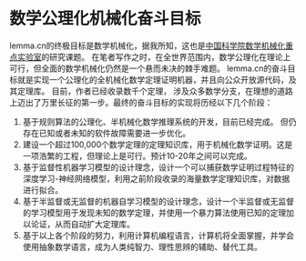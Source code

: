 
# 数学公理化机械化奋斗目标

lemma.cn的终极目标是数学机械化，据我所知，这也是[中国科学院数学机械化重点实验室](http://www.mmrc.iss.ac.cn/)的研究课题。
在笔者写作之时，在全世界范围内，数学公理化在理论上可行，但全面的数学机械化仍然是一个悬而未决的棘手难题。
lemma.cn的奋斗目标就是实现一个公理化的全机械化数学定理证明机器，并且向公众开放源代码，及其定理库。
目前，作者已经收录数千个定理， 涉及众多数学分支，在理想的道路上迈出了万里长征的第一步。最终的奋斗目标的实现将历经以下几个阶段：


1. 基于规则算法的公理化、半机械化数学推理系统的开发，目前已经完成。 但仍存在已知或者未知的软件故障需要进一步优化。
2. 建设一个超过100,000个数学定理的定理知识库，用于机械化数学证明。这是一项浩繁的工程，但理论上是可行。预计10-20年之间可以完成。
3. 基于监督性机器学习模型的设计理念，设计一个可以捕获数学证明过程特征的深度学习-神经网络模型，利用之前阶段收录的海量数学定理知识库，对数据进行拟合。
4. 基于半监督或无监督的机器自学习模型的设计理念，设计一个半监督或无监督的学习模型用于发现未知的数学定理，并使用一个暴力算法使用已知的定理加以论证，从而自动扩大定理库。
5. 基于以上各个阶段的努力，利用计算机编程语言，计算机将全面掌握，并学会使用抽象数学语言，成为人类纯智力、理性思辨的辅助、替代工具。